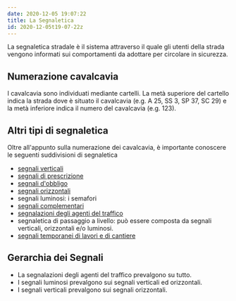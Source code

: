 ```yaml
---
date: 2020-12-05 19:07:22
title: La Segnaletica
id: 2020-12-05t19-07-22z
---
```


La segnaletica stradale è il sistema attraverso il quale gli utenti della strada
vengono informati sui comportamenti da adottare per circolare in sicurezza.

## Numerazione cavalcavia

I cavalcavia sono individuati mediante cartelli. La metà superiore del cartello
indica la strada dove è situato il cavalcavia (e.g. A 25, SS 3, SP 37, SC 29) e
la metà inferiore indica il numero del cavalcavia (e.g. 123).

## Altri tipi di segnaletica

Oltre all'appunto sulla numerazione dei cavalcavia, è importante conoscere le
seguenti suddivisioni di segnaletica

- [segnali verticali](./2020-12-06t18-13-41z.md)
- [segnali di prescrizione](./2020-12-06t18-14-29z.md)
- [segnali d'obbligo](./2020-12-20t16-44-08z.md)
- [segnali orizzontali](./2020-12-06t18-20-05z.md)
- segnali luminosi: i semafori
- [segnali complementari](./2020-12-06t18-16-42z.md)
- [segnalazioni degli agenti del traffico](./2020-12-06t18-19-46z.md)
- segnaletica di passaggio a livello: può essere composta da segnali verticali,
  orizzontali e/o luminosi.
- [segnali temporanei di lavori e di cantiere](./2020-12-06t18-15-47z.md)

## Gerarchia dei Segnali

- La segnalazioni degli agenti del traffico prevalgono su tutto.
- I segnali luminosi prevalgono sui segnali verticali ed orizzontali.
- I segnali verticali prevalgono sui segnali orizzontali.
